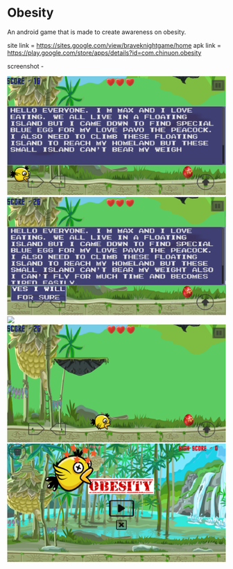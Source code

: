 # Obesity
An android game that is made to create awareness on obesity.

site link = https://sites.google.com/view/braveknightgame/home
apk link = https://play.google.com/store/apps/details?id=com.chinuon.obesity

screenshot - 

<img src="https://github.com/Chaitanyassr/Obesity/blob/master/screenshots/Screenshot%20(100).png" >
<img src="https://github.com/Chaitanyassr/Obesity/blob/master/screenshots/Screenshot%20(101).png" >
<img src="https://github.com/Chaitanyassr/Obesity/blob/master/screenshots/Screenshot%20(102).png >
<img src="https://github.com/Chaitanyassr/Obesity/blob/master/screenshots/Screenshot%20(103).png">
<img src="https://github.com/Chaitanyassr/Obesity/blob/master/screenshots/Screenshot%20(105).png">
<img src="https://github.com/Chaitanyassr/Obesity/blob/master/screenshots/Screenshot%20(98).png">

